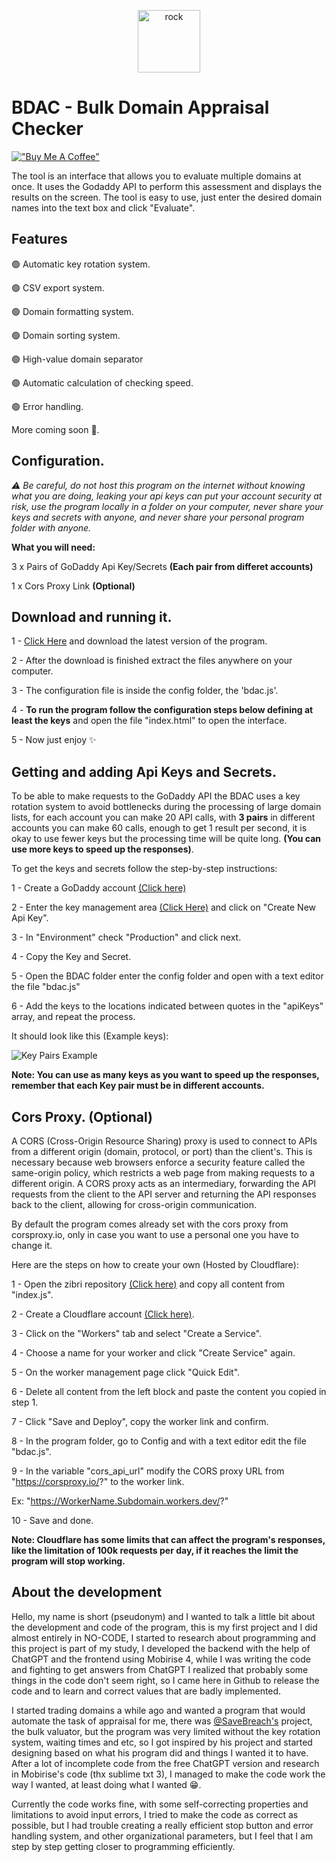 <p align="center">
  <img src="https://cdn.jsdelivr.net/gh/short443/hostimage@main/images/favicon.svg" alt="rock" width="100" height="100"/>
</p>

# BDAC - Bulk Domain Appraisal Checker
[!["Buy Me A Coffee"](https://www.buymeacoffee.com/assets/img/custom_images/orange_img.png)](https://www.buymeacoffee.com/short443)

The tool is an interface that allows you to evaluate multiple domains at once. It uses the Godaddy API to perform this assessment and displays the results on the screen. The tool is easy to use, just enter the desired domain names into the text box and click "Evaluate".

## Features

🟢 Automatic key rotation system.

🟢 CSV export system.

🟢 Domain formatting system.

🟢 Domain sorting system.

🟢 High-value domain separator

🟢 Automatic calculation of checking speed.

🟢 Error handling.

More coming soon 🔧.

## Configuration.

*⚠ Be careful, do not host this program on the internet without knowing what you are doing, leaking your api keys can put your account security at risk, use the program locally in a folder on your computer, never share your keys and secrets with anyone, and never share your personal program folder with anyone.*

**What you will need:**

3 x Pairs of GoDaddy Api Key/Secrets **(Each pair from differet accounts)**

1 x Cors Proxy Link **(Optional)**

## Download and running it.

1 - [Click Here](https://github.com/short443/BDAC/releases) and download the latest version of the program.

2 - After the download is finished extract the files anywhere on your computer.

3 - The configuration file is inside the config folder, the 'bdac.js'.

4 - **To run the program follow the configuration steps below defining at least the keys** and open the file "index.html" to open the interface.

5 - Now just enjoy ✨

## Getting and adding Api Keys and Secrets.

To be able to make requests to the GoDaddy API the BDAC uses a key rotation system to avoid bottlenecks during the processing of large domain lists, for each account you can make 20 API calls, with **3 pairs** in different accounts you can make 60 calls, enough to get 1 result per second, it is okay to use fewer keys but the processing time will be quite long. **(You can use more keys to speed up the responses)**.

To get the keys and secrets follow the step-by-step instructions:

1 - Create a GoDaddy account [(Click here)](https://sso.godaddy.com/v1/account/create)

2 - Enter the key management area [(Click Here)](https://developer.godaddy.com/keys) and click on "Create New Api Key".

3 - In "Environment" check "Production" and click next.

4 - Copy the Key and Secret.

5 - Open the BDAC folder enter the config folder and open with a text editor the file "bdac.js"

6 - Add the keys to the locations indicated between quotes in the "apiKeys" array, and repeat the process.

It should look like this (Example keys):

![Key Pairs Example](https://cdn.jsdelivr.net/gh/short443/hostimage@main/images/carbon2.png)

**Note: You can use as many keys as you want to speed up the responses, remember that each Key pair must be in different accounts.**

## Cors Proxy. (Optional)

A CORS (Cross-Origin Resource Sharing) proxy is used to connect to APIs from a different origin (domain, protocol, or port) than the client's. This is necessary because web browsers enforce a security feature called the same-origin policy, which restricts a web page from making requests to a different origin. A CORS proxy acts as an intermediary, forwarding the API requests from the client to the API server and returning the API responses back to the client, allowing for cross-origin communication.

By default the program comes already set with the cors proxy from corsproxy.io, only in case you want to use a personal one you have to change it.

Here are the steps on how to create your own (Hosted by Cloudflare):

1 - Open the zibri repository [(Click here)](https://github.com/Zibri/cloudflare-cors-anywhere) and copy all content from "index.js".

2 - Create a Cloudflare account [(Click here)](https://dash.cloudflare.com/signup).

3 - Click on the "Workers" tab and select "Create a Service".

4 - Choose a name for your worker and click "Create Service" again.

5 - On the worker management page click "Quick Edit".

6 - Delete all content from the left block and paste the content you copied in step 1.

7 - Click "Save and Deploy", copy the worker link and confirm.

8 - In the program folder, go to Config and with a text editor edit the file "bdac.js".

9 - In the variable "cors_api_url" modify the CORS proxy URL from "https://corsproxy.io/?" to the worker link. 

Ex: "https://WorkerName.Subdomain.workers.dev/?"

10 - Save and done.

**Note: Cloudflare has some limits that can affect the program's responses, like the limitation of 100k requests per day, if it reaches the limit the program will stop working.**

## About the development

Hello, my name is short (pseudonym) and I wanted to talk a little bit about the development and code of the program, this is my first project and I did almost entirely in NO-CODE, I started to research about programming and this project is part of my study, I developed the backend with the help of ChatGPT and the frontend using Mobirise 4, while I was writing the code and fighting to get answers from ChatGPT I realized that probably some things in the code don't seem right, so I came here in Github to release the code and to learn and correct values that are badly implemented.

I started trading domains a while ago and wanted a program that would automate the task of appraisal for me, there was [@SaveBreach's](https://hackerpain.github.io/bulkvaluator/) project, the bulk valuator, but the program was very limited without the key rotation system, waiting times and etc, so I got inspired by his project and started designing based on what his program did and things I wanted it to have. After a lot of incomplete code from the free ChatGPT version and research in Mobirise's code (thx sublime txt 3), I managed to make the code work the way I wanted, at least doing what I wanted 😁.

Currently the code works fine, with some self-correcting properties and limitations to avoid input errors, I tried to make the code as correct as possible, but I had trouble creating a really efficient stop button and error handling system, and other organizational parameters, but I feel that I am step by step getting closer to programming efficiently.
